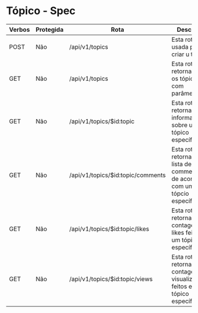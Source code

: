 # Tópico - Spec

| Verbos | Protegida | Rota                                  | Descrição                                                                             |
| ------ | --------- | ------------------------------------- | ------------------------------------------------------------------------------------- |
| POST   | Não       | /api/v1/topics                        | Esta rota é usada para criar u tópico.                                                |
| GET    | Não       | /api/v1/topics                        | Esta rota retorna todos os tópicos com parâmetros.                                    |
| GET    | Não       | /api/v1/topics/$id:topic              | Esta rota retorna informações sobre um tópico específico.                             |
| GET    | Não       | /api/v1/topics/$id:topic/comments     | Esta rota retorna uma lista de commentários de acordo com um tópcio específico.       |
| GET    | Não       | /api/v1/topics/$id:topic/likes        | Esta rota retornar uma contagem dos likes feitos em um tópico específico.             |
| GET    | Não       | /api/v1/topics/$id:topic/views        | Esta rota retornar uma contagem de visualizações feitos em um tópico específico.      |
